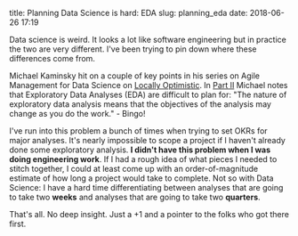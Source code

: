 title: Planning Data Science is hard: EDA
slug: planning_eda
date: 2018-06-26 17:19

Data science is weird.
It looks a lot like software engineering
but in practice the two are very different.
I've been trying to pin down where these differences come from.

Michael Kaminsky hit on a couple of key points
in his series on Agile Management for Data Science
on [Locally Optimistic](https://www.locallyoptimistic.com/).
In [Part II](https://www.locallyoptimistic.com/post/agile-analytics-p2/index.html#exploratory-data-analysis)
Michael notes that Exploratory Data Analyses (EDA) are difficult to plan for:
"The nature of exploratory data analysis means
that the objectives of the analysis may change as you do the work." - Bingo!

I've run into this problem a bunch of times when trying to set OKRs for major analyses.
It's nearly impossible to scope a project
if I haven't already done some exploratory analysis.
**I didn't have this problem when I was doing engineering work**.
If I had a rough idea of what pieces I needed to stitch together,
I could at least come up with an order-of-magnitude estimate
of how long a project would take to complete.
Not so with Data Science:
I have a hard time differentiating between
analyses that are going to take two **weeks** and 
analyses that are going to take two **quarters**.

That's all. No deep insight.
Just a +1 and a pointer to the folks who got there first.
